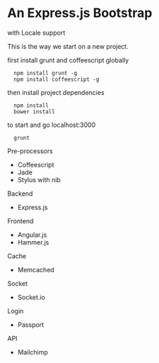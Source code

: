 An Express.js Bootstrap
======
with Locale support

This is the way we start on a new project.

first install grunt and coffeescript globally

```
  npm install grunt -g
  npm install coffeescript -g
```

then install project dependencies

```
  npm install
  bower install
```

to start and go localhost:3000

```
  grunt
```

Pre-processors 
- Coffeescript
- Jade
- Stylus with nib

Backend
- Express.js

Frontend
- Angular.js
- Hammer.js

Cache
- Memcached

Socket
- Socket.io

Login
- Passport

API
- Mailchimp

